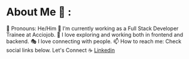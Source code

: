 # About Me 👦 :
👦 Pronouns: He/Him
💼 I’m currently working as a Full Stack Developer Trainee at Acciojob.
🧭 I love exploring and working both in frontend and backend.
🎭 I love connecting with people.
📫 How to reach me: Check social links below.
Let's Connect ☕
<a href="https://www.linkedin.com/in/shubhamhatkar/">Linkedin</a>
